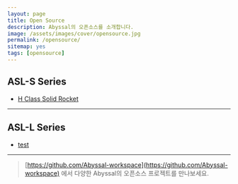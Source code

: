 ```yaml
---
layout: page
title: Open Source
description: Abyssal의 오픈소스를 소개합니다.
image: /assets/images/cover/opensource.jpg
permalink: /opensource/
sitemap: yes
tags: [opensource]
---
```

## ASL-S Series

* [H Class Solid Rocket](http://test.com)

---

## ASL-L Series

* [test](http://test.com/)

---

> [https://github.com/Abyssal-workspace](https://github.com/Abyssal-workspace) 에서 다양한 Abyssal의 오픈소스 프로젝트를 만나보세요.
